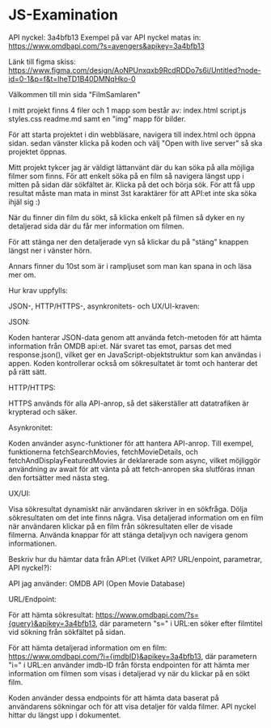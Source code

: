 # JS-Examination
API nyckel: 3a4bfb13
Exempel på var API nyckel matas in: https://www.omdbapi.com/?s=avengers&apikey=3a4bfb13

Länk till figma skiss: https://www.figma.com/design/AoNPUnxqxb9RcdRDDo7s6i/Untitled?node-id=0-1&p=f&t=IheTD1B40DMNqHko-0


Välkommen till min sida "FilmSamlaren"

I mitt projekt finns 4 filer och 1 mapp som består av:
index.html
script.js
styles.css
readme.md
samt en "img" mapp för bilder.

För att starta projektet i din webbläsare, navigera till index.html och öppna sidan. sedan vänster klicka på koden och välj "Open with live server" så ska projektet öppnas.

Mitt projekt tykcer jag är väldigt lättanvänt där du kan söka på alla möjliga filmer som finns. För att enkelt söka på en film så navigera längst upp i mitten på sidan där sökfältet är. Klicka på det och börja sök. För att få upp resultat måste man mata in minst 3st karaktärer för att API:et inte ska söka ihjäl sig :)

När du finner din film du sökt, så klicka enkelt på filmen så dyker en ny detaljerad sida där du får mer information om filmen.

För att stänga ner den detaljerade vyn så klickar du på "stäng" knappen längst ner i vänster hörn.

Annars finner du 10st som är i rampljuset som man kan spana in och läsa mer om.


Hur krav uppfylls: 

JSON-, HTTP/HTTPS-, asynkronitets- och UX/UI-kraven:

JSON:

Koden hanterar JSON-data genom att använda fetch-metoden för att hämta information från OMDB api:et. När svaret tas emot, parsas det med response.json(), vilket ger en JavaScript-objektstruktur som kan användas i appen. Koden kontrollerar också om sökresultatet är tomt och hanterar det på rätt sätt.

HTTP/HTTPS:

HTTPS används för alla API-anrop, så det säkerställer att datatrafiken är krypterad och säker.

Asynkronitet:

Koden använder async-funktioner för att hantera API-anrop. Till exempel, funktionerna fetchSearchMovies, fetchMovieDetails, och fetchAndDisplayFeaturedMovies är deklarerade som async, vilket möjliggör användning av await för att vänta på att fetch-anropen ska slutföras innan den fortsätter med nästa steg.

UX/UI:

Visa sökresultat dynamiskt när användaren skriver in en sökfråga.
Dölja sökresultaten om det inte finns några.
Visa detaljerad information om en film när användaren klickar på en film från sökresultaten eller de visade filmerna.
Använda knappar för att stänga detaljvyn och navigera genom informationen.


Beskriv hur du hämtar data från API:et (Vilket API? URL/enpoint, parametrar, API nyckel?):

API jag använder: OMDB API (Open Movie Database)

URL/Endpoint:

För att hämta sökresultat: https://www.omdbapi.com/?s={query}&apikey=3a4bfb13, där parametern "s=" i URL:en söker efter filmtitel vid sökning från sökfältet på sidan.

För att hämta detaljerad information om en film: https://www.omdbapi.com/?i={imdbID}&apikey=3a4bfb13, där parametern "i=" i URL:en använder imdb-ID från första endpointen för att hämta mer information om filmen som visas i detaljerad vy när du klickar på en sökt film.

Koden använder dessa endpoints för att hämta data baserat på användarens sökningar och för att visa detaljer för valda filmer.
API nyckel hittar du längst upp i dokumentet.
